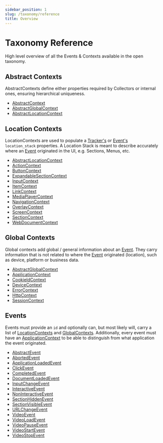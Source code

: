 ```yaml
---
sidebar_position: 1
slug: /taxonomy/reference
title: Overview
---
```


# Taxonomy Reference

High level overview of all the Events & Contexts available in the open taxonomy.

## Abstract Contexts
AbstractContexts define either properties required by Collectors or internal ones, ensuring hierarchical 
uniqueness.

* [AbstractContext](./abstract-contexts/AbstractContext.md)
* [AbstractGlobalContext](./abstract-contexts/AbstractGlobalContext.md)
* [AbstractLocationContext](./abstract-contexts/AbstractLocationContext.md)


## Location Contexts
LocationContexts are used to populate a [Tracker's](/tracking/core-concepts/trackers) or 
[Event's](/tracking/core-concepts/events.md) `location_stack` properties. A Location Stack is 
meant to describe accurately where an [Event](/tracking/core-concepts/events.md) originated in the UI, e.g. 
Sections, Menus, etc.

* [AbstractLocationContext](./location-contexts/AbstractLocationContext.md)
* [ActionContext](./location-contexts/ActionContext.md)
* [ButtonContext](./location-contexts/ButtonContext.md)
* [ExpandableSectionContext](./location-contexts/ExpandableSectionContext.md)
* [InputContext](./location-contexts/InputContext.md)
* [ItemContext](./location-contexts/ItemContext.md)
* [LinkContext](./location-contexts/LinkContext.md)
* [MediaPlayerContext](./location-contexts/MediaPlayerContext.md)
* [NavigationContext](./location-contexts/NavigationContext.md)
* [OverlayContext](./location-contexts/OverlayContext.md)
* [ScreenContext](./location-contexts/ScreenContext.md)
* [SectionContext](./location-contexts/SectionContext.md)
* [WebDocumentContext](./location-contexts/WebDocumentContext.md)


## Global Contexts
Global contexts add global / general information about an [Event](/tracking/core-concepts/events.md). They 
carry information that is not related to where the [Event](/tracking/core-concepts/events.md) originated 
(location), such as device, platform or business data.

* [AbstractGlobalContext](./global-contexts/AbstractGlobalContext.md)
* [ApplicationContext](./global-contexts/ApplicationContext.md)
* [CookieIdContext](./global-contexts/CookieIdContext.md)
* [DeviceContext](./global-contexts/DeviceContext.md)
* [ErrorContext](./global-contexts/ErrorContext.md)
* [HttpContext](./global-contexts/HttpContext.md)
* [SessionContext](./global-contexts/SessionContext.md)


## Events
Events must provide an `id` and optionally can, but most likely will, carry a list of 
[LocationContexts](/taxonomy/reference/location-contexts/overview.md) and 
[GlobalContexts](/taxonomy/reference/global-contexts/overview.md). Additionally, every event must have an 
[ApplicationContext](/taxonomy/reference/global-contexts/ApplicationContext.md) to be able to distinguish from 
what application the event originated.

* [AbstractEvent](./events/AbstractEvent.md)
* [AbortedEvent](./events/AbortedEvent.md)
* [ApplicationLoadedEvent](./events/ApplicationLoadedEvent.md)
* [ClickEvent](./events/ClickEvent.md)
* [CompletedEvent](./events/CompletedEvent.md)
* [DocumentLoadedEvent](./events/DocumentLoadedEvent.md)
* [InputChangeEvent](./events/InputChangeEvent.md)
* [InteractiveEvent](./events/InteractiveEvent.md)
* [NonInteractiveEvent](./events/NonInteractiveEvent.md)
* [SectionHiddenEvent](./events/SectionHiddenEvent.md)
* [SectionVisibleEvent](./events/SectionVisibleEvent.md)
* [URLChangeEvent](./events/URLChangeEvent.md)
* [VideoEvent](./events/VideoEvent.md)
* [VideoLoadEvent](./events/VideoLoadEvent.md)
* [VideoPauseEvent](./events/VideoPauseEvent.md)
* [VideoStartEvent](./events/VideoStartEvent.md)
* [VideoStopEvent](./events/VideoStopEvent.md)
